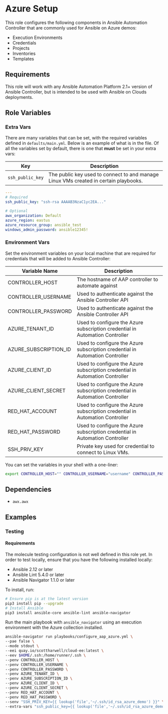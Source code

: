 # Azure Setup

This role configures the following components in Ansible Automation Controller that are commonly used for Ansible on Azure demos:

- Execution Environments
- Credentials
- Projects
- Inventories
- Templates

## Requirements

This role will work with any Ansible Automation Platform 2.1+ version of Ansible Controller, but is intended to be used with Ansible on Clouds deployments.

## Role Variables

### Extra Vars

There are many variables that can be set, with the required variables defined in `defaults/main.yml`.  Below is an example of what is in the file.  Of all the variables set by default, there is one that **must** be set in your extra vars:

| Key               | Description                                                                                                                  |
|-------------------|------------------------------------------------------------------------------------------------------------------------------|
| `ssh_public_key`  | The public key used to connect to and manage Linux VMs created in certain playbooks.                                         |


```yaml
---
# Required
ssh_public_key: "ssh-rsa AAAAB3NzaC1yc2EA..."

# Optional
awx_organization: Default
azure_region: eastus
azure_resource_group: ansible_test
windows_admin_password: ansible12345!
```

### Environment Vars

Set the environment variables on your local machine that are required for credentials that will be added to Ansible Controller:

| Variable Name         | Description                                                                  |
|-----------------------|------------------------------------------------------------------------------|
| CONTROLLER_HOST       | The hostname of AAP controller to automate against                           |
| CONTROLLER_USERNAME   | Used to authenticate against the Ansible Controller API                      |
| CONTROLLER_PASSWORD   | Used to authenticate against the Ansible Controller API                      |
| AZURE_TENANT_ID       | Used to configure the Azure subscription credential in Automation Controller |
| AZURE_SUBSCRIPTION_ID | Used to configure the Azure subscription credential in Automation Controller |
| AZURE_CLIENT_ID       | Used to configure the Azure subscription credential in Automation Controller |
| AZURE_CLIENT_SECRET   | Used to configure the Azure subscription credential in Automation Controller |
| RED_HAT_ACCOUNT       | Used to configure the Azure subscription credential in Automation Controller |
| RED_HAT_PASSWORD      | Used to configure the Azure subscription credential in Automation Controller |
| SSH_PRIV_KEY          | Private key used for credential to connect to Linux VMs.                     |

You can set the variables in your shell with a one-liner:

```bash
export CONTROLLER_HOST="" CONTROLLER_USERNAME="username" CONTROLLER_PASSWORD="password" AZURE_TENANT_ID="" AZURE_SUBSCRIPTION_ID="" AZURE_CLIENT_ID="" AZURE_CLIENT_SECRET="" RED_HAT_ACCOUNT="" RED_HAT_PASSWORD="" SSH_PRIV_KEY=""
```

## Dependencies

- `awx.awx`

## Examples

### Testing

#### Requirements 

The molecule testing configuration is not well defined in this role yet.  In order to test locally, ensure that you have the following installed locally:

- Ansible 2.12 or later
- Ansible Lint 5.4.0 or later
- Ansible Navigator 1.1.0 or later

To install, run:

```bash
# Ensure pip is at the latest version
pip3 install pip --upgrade
# Install Ansible
pip3 install ansible-core ansible-lint ansible-navigator
```

Run the main playbook with `ansible_navigator` using an execution environment with the Azure collection installed.

```bash
ansible-navigator run playbooks/configure_aap_azure.yml \
--pae false \
--mode stdout \
--eei quay.io/scottharwell/cloud-ee:latest \
--eev $HOME/.ssh:/home/runner/.ssh \
--penv CONTROLLER_HOST \
--penv CONTROLLER_USERNAME \
--penv CONTROLLER_PASSWORD \
--penv AZURE_TENANT_ID \
--penv AZURE_SUBSCRIPTION_ID \
--penv AZURE_CLIENT_ID \
--penv AZURE_CLIENT_SECRET \
--penv RED_HAT_ACCOUNT \
--penv RED_HAT_PASSWORD \
--senv "SSH_PRIV_KEY={{ lookup('file','~/.ssh/id_rsa_azure_demo') }}" \
--extra-vars "ssh_public_key={{ lookup('file','~/.ssh/id_rsa_azure_demo.pub') }}"
```
